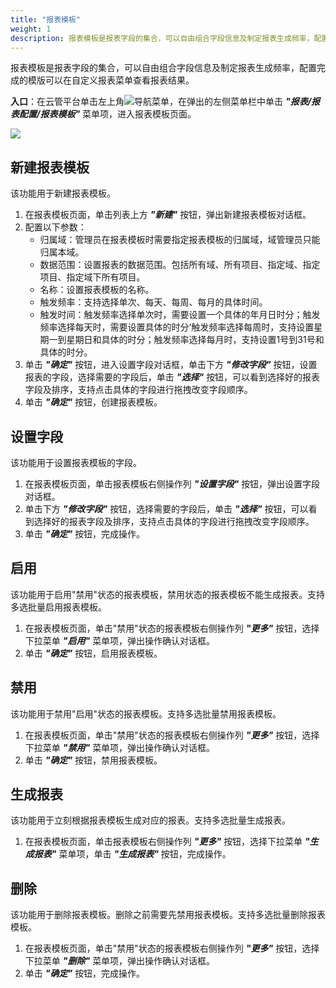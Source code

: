 ```yaml
---
title: "报表模板"
weight: 1
description: 报表模板是报表字段的集合，可以自由组合字段信息及制定报表生成频率，配置完成的模版可以在自定义报表菜单查看报表结果。
---
```


报表模板是报表字段的集合，可以自由组合字段信息及制定报表生成频率，配置完成的模版可以在自定义报表菜单查看报表结果。

**入口**：在云管平台单击左上角![](../../../images/intro/nav.png)导航菜单，在弹出的左侧菜单栏中单击 **_"报表/报表配置/报表模板"_** 菜单项，进入报表模板页面。

![](../../../images/report/template.png)

## 新建报表模板

该功能用于新建报表模板。

1. 在报表模板页面，单击列表上方 **_"新建"_** 按钮，弹出新建报表模板对话框。
2. 配置以下参数：
   - 归属域：管理员在报表模板时需要指定报表模板的归属域，域管理员只能归属本域。
   - 数据范围：设置报表的数据范围。包括所有域、所有项目、指定域、指定项目、指定域下所有项目。
   - 名称：设置报表模板的名称。
   - 触发频率：支持选择单次、每天、每周、每月的具体时间。
   - 触发时间：触发频率选择单次时，需要设置一个具体的年月日时分；触发频率选择每天时，需要设置具体的时分‘触发频率选择每周时，支持设置星期一到星期日和具体的时分；触发频率选择每月时，支持设置1号到31号和具体的时分。
3. 单击 **_"确定"_** 按钮，进入设置字段对话框，单击下方 **_"修改字段"_** 按钮，设置报表的字段，选择需要的字段后，单击 **_"选择"_** 按钮，可以看到选择好的报表字段及排序，支持点击具体的字段进行拖拽改变字段顺序。
4. 单击 **_"确定"_** 按钮，创建报表模板。

## 设置字段

该功能用于设置报表模板的字段。

1. 在报表模板页面，单击报表模板右侧操作列 **_"设置字段"_** 按钮，弹出设置字段对话框。
2. 单击下方 **_"修改字段"_** 按钮，选择需要的字段后，单击 **_"选择"_** 按钮，可以看到选择好的报表字段及排序，支持点击具体的字段进行拖拽改变字段顺序。
3. 单击 **_"确定"_** 按钮，完成操作。

## 启用

该功能用于启用"禁用"状态的报表模板，禁用状态的报表模板不能生成报表。支持多选批量启用报表模板。

1. 在报表模板页面，单击"禁用"状态的报表模板右侧操作列 **_"更多"_** 按钮，选择下拉菜单 **_"启用"_** 菜单项，弹出操作确认对话框。
2. 单击 **_"确定"_** 按钮，启用报表模板。

## 禁用

该功能用于禁用"启用"状态的报表模板。支持多选批量禁用报表模板。

1. 在报表模板页面，单击"禁用"状态的报表模板右侧操作列 **_"更多"_** 按钮，选择下拉菜单 **_"禁用"_** 菜单项，弹出操作确认对话框。
2. 单击 **_"确定"_** 按钮，禁用报表模板。

## 生成报表

该功能用于立刻根据报表模板生成对应的报表。支持多选批量生成报表。

1. 在报表模板页面，单击报表模板右侧操作列 **_"更多"_** 按钮，选择下拉菜单 **_"生成报表"_** 菜单项，单击 **_"生成报表"_** 按钮，完成操作。

## 删除

该功能用于删除报表模板。删除之前需要先禁用报表模板。支持多选批量删除报表模板。

1. 在报表模板页面，单击"禁用"状态的报表模板右侧操作列 **_"更多"_** 按钮，选择下拉菜单 **_"删除"_** 菜单项，弹出操作确认对话框。
2. 单击 **_"确定"_** 按钮，完成操作。